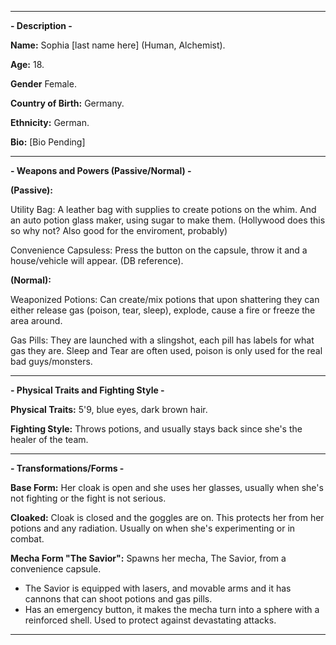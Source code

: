 -----

**- Description -**

**Name:** Sophia \[last name here] (Human, Alchemist).

**Age:** 18.

**Gender** Female.

**Country of Birth:** Germany. 

**Ethnicity:** German.

**Bio:** \[Bio Pending]

-----
**- Weapons and Powers (Passive/Normal) -**

**(Passive):**

Utility Bag: A leather bag with supplies to create potions on the whim. And an auto potion glass maker, using sugar to make them. (Hollywood does this so why not? Also good for the enviroment, probably)

Convenience Capsuless: Press the button on the capsule, throw it and a house/vehicle will appear. (DB reference).

**(Normal):**

Weaponized Potions: Can create/mix potions that upon shattering they can either release gas (poison, tear, sleep), explode, cause a fire or freeze the area around.

Gas Pills: They are launched with a slingshot, each pill has labels for what gas they are. Sleep and Tear are often used, poison is only used for the real bad guys/monsters.

-----
**- Physical Traits and Fighting Style -**

**Physical Traits:** 5'9, blue eyes, dark brown hair.

**Fighting Style:** Throws potions, and usually stays back since she's the healer of the team.

-----
**- Transformations/Forms -**

**Base Form:** Her cloak is open and she uses her glasses, usually when she's not fighting or the fight is not serious.

**Cloaked:** Cloak is closed and the goggles are on. This protects her from her potions and any radiation. Usually on when she's experimenting or in combat.

**Mecha Form "The Savior":** Spawns her mecha, The Savior, from a convenience capsule.
  - The Savior is equipped with lasers, and movable arms and it has cannons that can shoot potions and gas pills.
  - Has an emergency button, it makes the mecha turn into a sphere with a reinforced shell. Used to protect against devastating attacks.

-----
